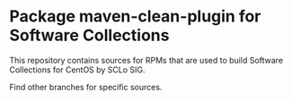 # Package maven-clean-plugin for Software Collections

This repository contains sources for RPMs that are used
to build Software Collections for CentOS by SCLo SIG.

Find other branches for specific sources.
